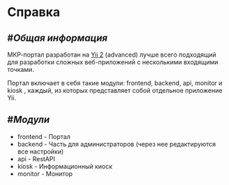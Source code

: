 **Справка**
====================

#*Общая информация*
------------

МКР-портал разработан на [Yii 2](http://www.yiiframework.com/) (advanced) лучше всего подходящий для разработки сложных веб-приложений с несколькими входящими точками.

Портал включает в себя такие модули: frontend, backend, api, monitor и kiosk , каждый, из которых 
представляет собой отдельное приложение Yii.

#*Модули*
------------
* frontend - Портал
* backend - Часть для администраторов (через нее редактируются все настройки)
* api - RestAPI
* kiosk - Информационный киоск
* monitor - Монитор